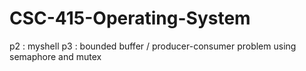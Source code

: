 # CSC-415-Operating-System
p2 : myshell
p3 : bounded buffer / producer-consumer problem using semaphore and mutex
